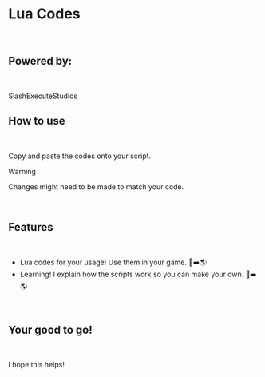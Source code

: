 # Lua Codes
<br>

## Powered by:
<br>

SlashExecuteStudios

## How to use
<br>

Copy and paste the codes onto your script.
<br>
> [!WARNING]
> Changes might need to be made to match your code.
<br>

## Features
<br>

- Lua codes for your usage! Use them in your game. :scroll::arrow_right::earth_americas:
- Learning! I explain how the scripts work so you can make your own. :memo::arrow_right::earth_americas:
<br>

## Your good to go!
<br>

I hope this helps!
